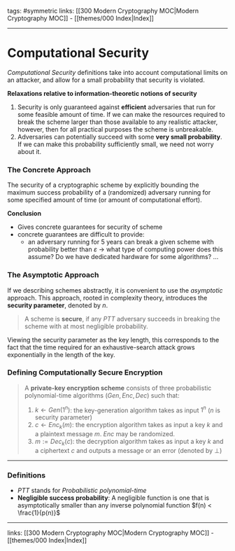 tags: #symmetric
links:  [[300 Modern Cryptography MOC|Modern Cryptography MOC]] - [[themes/000 Index|Index]]

---
# Computational Security

*Computational Security* definitions take into account computational limits on an attacker, and allow for a small probability that security is violated.

**Relaxations relative to information-theoretic notions of security**

1. Security is only guaranteed against **efficient** adversaries that run for some feasible amount of time. If we can make the resources required to break the scheme larger than those available to any realistic attacker, however, then for all practical purposes the scheme is unbreakable.
2. Adversaries can potentially succeed with some **very small probability**. If we can make this probability sufficiently small, we need not worry about it.

### The Concrete Approach

The security of a cryptographic scheme by explicitly bounding the maximum success probability of a (randomized) adversary running for some specified amount of time (or amount of computational effort).

**Conclusion**

- Gives concrete guarantees for security of scheme
- concrete guarantees are difficult to provide: 
	- an adversary running for 5 years can break a given scheme with probability better than $\varepsilon$ $\rightarrow$ what type of computing power does this assume? Do we have dedicated hardware for some algorithms? ...

### The Asymptotic Approach

If we describing schemes abstractly, it is convenient to use the *asymptotic* approach. This approach, rooted in complexity theory, introduces the **security parameter**, denoted by $n$.

> A scheme is **secure**, if any $PTT$ adversary succeeds in breaking the scheme with at most negligible probability.

Viewing the security parameter as the key length, this corresponds to the fact that the time required for an exhaustive-search attack grows exponentially in the length of the key.

### Defining Computationally Secure Encryption

> A **private-key encryption scheme** consists of three probabilistic polynomial-time algorithms $(Gen, Enc, Dec)$ such that:
> 
> 	1. $k \leftarrow Gen(1^n)$: the key-generation algorithm takes as input $1^n$ ($n$ is security parameter)
> 	2. $c \leftarrow Enc_k(m)$: the encryption algorithm takes as input a key $k$ and a plaintext message $m$. $Enc$ may be randomized.
> 	3. $m := Dec_k(c)$: the decryption algorithm takes as input a key $k$ and a ciphertext $c$ and outputs a message or an error (denoted by $\bot$)

---

### Definitions

- $PTT$ stands for *Probabilistic polynomial-time*
- **Negligible success probability**: A negligible function is one that is asymptotically smaller than any inverse polynomial function $f(n) < \frac{1}{p(n)}$

---
links:  [[300 Modern Cryptography MOC|Modern Cryptography MOC]] - [[themes/000 Index|Index]]